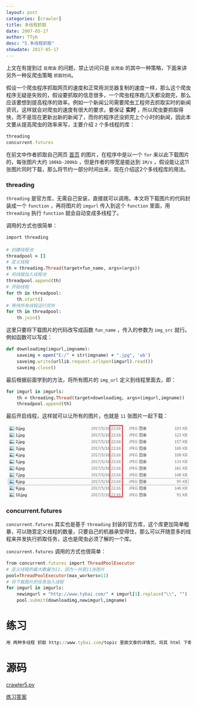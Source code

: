 ```yaml
---
layout: post
categories: [crawler]
title: 多线程抓取
date: 2007-05-17
author: TTyb
desc: "5.多线程抓取"
showdate: 2017-05-17
---
```


上文在有提到过 `反爬虫` 的问题，禁止访问只是 `反爬虫` 的其中一种策略，下面来讲另外一种反爬虫策略 `抓取时间`。

假设一个爬虫程序抓取网页的速度和正常用浏览器复制的速度一样，那么这个爬虫程序无疑是失败的，假设要抓取的信息很多，一个爬虫程序跑几天都没跑完，那么应该要想到提高程序的效率。例如一个新闻公司需要爬虫工程师去抓取实时的新闻资讯，这样就会对爬虫的速度有很大的要求，要保证 **实时** ，所以爬虫要抓取得快，而不是现在更新出新的新闻了，而你的程序还没抓完上个小时的新闻，因此本文要从提高爬虫的效率来写，主要介绍 `2` 个多线程的库：

~~~ruby
threading
concurrent.futures
~~~

在前文中作者抓取自己网页 [首页](http://www.tybai.com/) 的图片，在程序中是以一个 `for` 来以此下载图片的，每张图片大约 `100kb-200kb` ，但是作者的带宽是能达到 `1M/s` ，假设能让这11张图片同时下载，那么将节约一部分时间出来，现在介绍这2个多线程库的用法。

### threading

`threading` 是官方库，无需自己安装，直接就可以调用。本文将下载图片的代码封装成一个 `function` ，再将图片的 `imgurl` 传入到这个 `function` 里面，用 `threading` 执行 `function` 就会自动变成多线程了。

调用的方式也很简单：

~~~ruby
import threading

# 创建线程池
threadpool = []
# 定义线程
th = threading.Thread(target=fun_name, args=(args))
# 将线程加入线程池
threadpool.append(th)
# 开始线程
for th in threadpool:
    th.start()
# 等待所有线程运行完毕
for th in threadpool:
    th.join()
~~~

这里只要将下载图片的代码改写成函数 `fun_name` ，传入的参数为 `img_src` 就行。例如函数可以写成：

~~~ruby
def downloadimg(imgurl,imgname):
    saveimg = open("E:/" + str(imgname) + ".jpg", 'wb')
    saveimg.write(urllib.request.urlopen(imgurl).read())
    saveimg.close()
~~~

最后根据前面学到的方法，将所有图片的 `img_url` 定义到线程里面去，即：

~~~ruby
for imgurl in imgurls:
    th = threading.Thread(target=downloadimg, args=(imgurl,imgname))
	threadpool.append(th)
~~~

最后开启线程，这样就可以让所有的图片，也就是 `11` 张图片一起下载：

<p style="text-align:center"><img  src="/img/crawler5/result1.jpg" class="img-responsive"/></p>

### concurrent.futures

`concurrent.futures` 其实也是基于 `threading` 封装的官方库，这个库更加简单粗暴，可以随意定义线程的数量，只要自己的机器承受得住，那么可以开随意多的线程来并发执行抓取任务，这也是爬虫必须了解的一个库。

`concurrent.futures` 调用的方式也很简单：

~~~ruby
from concurrent.futures import ThreadPoolExecutor
# 定义线程的最大数量为11，因为一共是11张图片
pool=ThreadPoolExecutor(max_workers=11)
# 将下载图片的任务加入线程
for imgurl in imgurls:
    newimgurl = "http://www.tybai.com/" + imgurl[1].replace("\\", "")
    pool.submit(downloadimg,newimgurl,imgname)
~~~



# 练习

~~~ruby
用 两种多线程 抓取 http://www.tybai.com/topic 里面文章的详情页，将其 html 下载到本地
~~~

# 源码

<a href="/code/crawler5/crawler5.py" target="_blank">crawler5.py</a>

<a href="/code/crawler5/answer.py" target="_blank">练习答案</a>